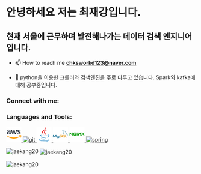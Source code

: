 # 안녕하세요 저는 최재강입니다.

## 현재 서울에 근무하며 발전해나가는 데이터 검색 엔지니어입니다.

- 📫 How to reach me **chksworkd123@naver.com**

- 🌱 python을 이용한 크롤러와 검색엔진을 주로 다루고 있습니다. Spark와 kafka에 대해 공부중입니다.

<h3 align="left">Connect with me:</h3>
<p align="left">
</p>

<h3 align="left">Languages and Tools:</h3>
<p align="left"> <a href="https://aws.amazon.com" target="_blank" rel="noreferrer"> <img src="https://raw.githubusercontent.com/devicons/devicon/master/icons/amazonwebservices/amazonwebservices-original-wordmark.svg" alt="aws" width="40" height="40"/> </a> <a href="https://git-scm.com/" target="_blank" rel="noreferrer"> <img src="https://www.vectorlogo.zone/logos/git-scm/git-scm-icon.svg" alt="git" width="40" height="40"/> </a> <a href="https://www.java.com" target="_blank" rel="noreferrer"> <img src="https://raw.githubusercontent.com/devicons/devicon/master/icons/java/java-original.svg" alt="java" width="40" height="40"/> </a> <a href="https://www.mysql.com/" target="_blank" rel="noreferrer"> <img src="https://raw.githubusercontent.com/devicons/devicon/master/icons/mysql/mysql-original-wordmark.svg" alt="mysql" width="40" height="40"/> </a> <a href="https://www.nginx.com" target="_blank" rel="noreferrer"> <img src="https://raw.githubusercontent.com/devicons/devicon/master/icons/nginx/nginx-original.svg" alt="nginx" width="40" height="40"/> </a> <a href="https://spring.io/" target="_blank" rel="noreferrer"> <img src="https://www.vectorlogo.zone/logos/springio/springio-icon.svg" alt="spring" width="40" height="40"/> </a> </p>

<p><img align="left" src="https://github-readme-stats.vercel.app/api/top-langs?username=jaekang20&show_icons=true&theme=onedark&title_color=10c1e5&text_color=15d3f9&locale=en&layout=compact" alt="jaekang20" /></p>

<p>&nbsp;<img align="center" src="https://github-readme-stats.vercel.app/api?username=jaekang20&show_icons=true&theme=onedark&title_color=e15b5b&locale=en" alt="jaekang20" /></p>

<p><img align="center" src="https://github-readme-streak-stats.herokuapp.com/?user=jaekang20&theme=dark" alt="jaekang20" /></p>
